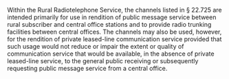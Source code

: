 Within the Rural Radiotelephone Service, the channels listed in § 22.725 are intended primarily for use in rendition of public message service between rural subscriber and central office stations and to provide radio trunking facilities between central offices. The channels may also be used, however, for the rendition of private leased-line communication service provided that such usage would not reduce or impair the extent or quality of communication service that would be available, in the absence of private leased-line service, to the general public receiving or subsequently requesting public message service from a central office.

